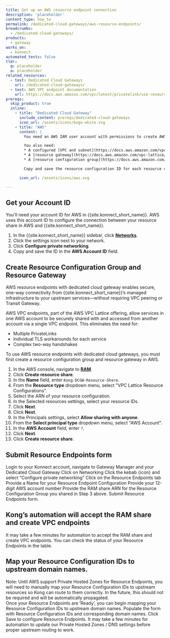 ```yaml
---
title: Set up an AWS resource endpoint connection
description: 'placeholder'
content_type: how_to
permalink: /dedicated-cloud-gateways/aws-resource-endpoints/
breadcrumbs:
  - /dedicated-cloud-gateways/
products:
  - gateway
works_on:
  - konnect
automated_tests: false
tldr:
  q: placeholder
  a: placeholder
related_resources:
  - text: Dedicated Cloud Gateways
    url: /dedicated-cloud-gateways/
  - text: AWS VPC endpoint documentation
    url: https://docs.aws.amazon.com/vpc/latest/privatelink/use-resource-endpoint.html
prereqs:
  skip_product: true
  inline:
    - title: "Dedicated Cloud Gateway"
      include_content: prereqs/dedicated-cloud-gateways
      icon_url: /assets/icons/kogo-white.svg
    - title: "AWS"
      content: |
        You need an AWS IAM user account with permissions to create AWS Resource Configuration Groups, Resource Gateways, and to use AWS Resource Access Manager (RAM).

        You also need:
        * A configured [VPC and subnet](https://docs.aws.amazon.com/vpc/latest/userguide/create-vpc.html#create-vpc-and-other-resources)
        * A [resource gateway](https://docs.aws.amazon.com/vpc-lattice/latest/ug/create-resource-gateway.html)
        * A [resource configuration group](https://docs.aws.amazon.com/vpc-lattice/latest/ug/create-resource-configuration.html)

        Copy and save the resource configuration ID for each resource configuration. {{site.konnect_short_name}} will use these to create a mapping of upstream domain names and resource configuration IDs.  

      icon_url: /assets/icons/aws.svg

---
```



## Get your Account ID

You'll need your account ID for AWS in {{site.konnect_short_name}}. AWS uses this account ID to configure the connection between your resource share in AWS and {{site.konnect_short_name}}.

1. In the {{site.konnect_short_name}} sidebar, click [**Networks**](https://cloud.konghq.com/global/networks/).
1. Click the settings icon next to your network.
1. Click **Configure private networking**.
1. Copy and save the ID in the **AWS Account ID** field.

## Create Resource Configuration Group and Resource Gateway

AWS resource endpoints with dedicated cloud gateway enables secure, one-way connectivity from {{site.konnect_short_name}}’s managed infrastructure to your upstream services—without requiring VPC peering or Transit Gateway. 

AWS VPC endpoints, part of the AWS VPC Lattice offering, allow services in one AWS account to be securely shared with and accessed from another account via a single VPC endpoint. This eliminates the need for:
* Multiple PrivateLinks
* Individual TLS workarounds for each service
* Complex two-way handshakes

To use AWS resource endpoints with dedicated cloud gateways, you must first create a resource configuration group and resource gateway in AWS.

1. In the AWS console, navigate to [**RAM**](https://console.aws.amazon.com/ram/home).
1. Click **Create resource share**.
1. In the **Name** field, enter `Kong-DCGW-Resource-Share`.
1. From the **Resource type** dropdown menu, select "VPC Lattice Resource Configurations".
1. Select the ARN of your resource configuration.
1. In the Selected resources settings, select your resource IDs.
1. Click **Next**.
1. Click **Next**.
1. In the Principals settings, select **Allow sharing with anyone**.
1. From the **Select principal type** dropdown menu, select "AWS Account".
1. In the **AWS Account** field, enter `?`.
1. Click **Next**.
1. Click **Create resource share**.  

## Submit Resource Endpoints form
Login to your Konnect account, navigate to Gateway Manager and your Dedicated Cloud Gateway
Click on Networking
Click the kebab {icon} and select “Configure private networking”
Click on the Resource Endpoints tab
Provide a Name for your Resource Endpoint Configuration
Provide your 12-digit AWS account number 
Provide the RAM share ARN for the Resource Configuration Group you shared in Step 3 above. 
Submit Resource Endpoints form. 

## Kong’s automation will accept the RAM share and create VPC endpoints
It may take a few minutes for automation to accept the RAM share and create VPC endpoints. You can check the status of your Resource Endpoints in the table. 

## Map your Resource Configuration IDs to upstream domain names.
Note: Until AWS support Private Hosted Zones for Resource Endpoints, you will need to manually map your Resource Configuration IDs to upstream resources so Kong can route to them correctly. In the future, this should not be required and will be automatically propagated.  
Once your Resource Endpoints are ‘Ready’, you can begin mapping your Resource Configuration IDs to upstream domain names. 
Populate the form with Resource Configuration IDs and corresponding domain names.
Click Save to configure Resource Endpoints.
It may take a few minutes for automation to update our Private Hosted Zones / DNS settings before proper upstream routing to work. 


